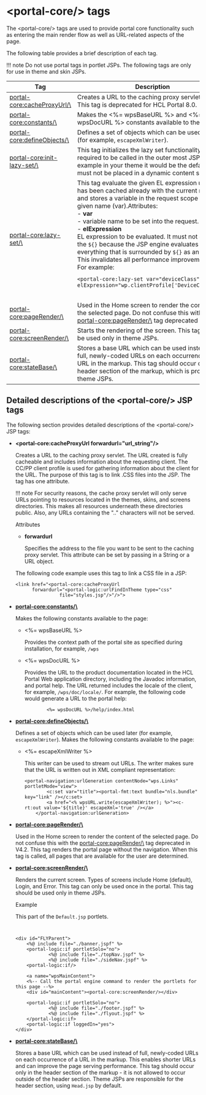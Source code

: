 # <portal-core/\> tags

The <portal-core/\> tags are used to provide portal core functionality such as entering the main render flow as well as URL-related aspects of the page.

The following table provides a brief description of each tag.

!!! note
    Do not use portal tags in portlet JSPs. The following tags are only for use in theme and skin JSPs.

|Tag|Description|
|---|-----------|
|[<portal-core:cacheProxyUrl/\>](#cacheproxyurl)|Creates a URL to the caching proxy servlet.**Note:** This tag is deprecated for HCL Portal 8.0.|
|[<portal-core:constants/\>](#constants)|Makes the <%= wpsBaseURL %\> and <%= wpsDocURL %\> constants available to the page.|
|[<portal-core:defineObjects/\>](#defineobjects)|Defines a set of objects which can be used later on \(for example, `escapeXmlWriter`\).|
|[<portal-core:init-lazy-set/\>](#defineobjects)|This tag initializes the lazy set functionality and is required to be called in the outer most JSP. For example in your theme it would be the default.jsp. It must not be placed in a dynamic content spot JSP.|
|[<portal-core:lazy-set/\>](#defineobjects)|This tag evaluate the given EL expression unless it has been cached already with the current request and stores a variable in the request scope with the given name \(var\).Attributes: <br/> -   **var** <br/> - variable name to be set into the request. <br/> -   **elExpression** <br/> EL expression to be evaluated. It must not contain the `${}` because the JSP engine evaluates everything that is surrounded by `${}` as an EL Bean. This invalidates all performance improvements. <br/> For example: <br><pre> ```<portal-core:lazy-set var="deviceClass" elExpression="wp.clientProfile['DeviceClass']"/> ``` <br>|
|[<portal-core:pageRender/\>](#pagerender)|Used in the Home screen to render the content of the selected page. Do not confuse this with the <portal-core:pageRender/\> tag deprecated in V4.2.|
|[<portal-core:screenRender/\>](#screen_render)|Starts the rendering of the screen. This tag should be used only in theme JSPs.|
|[<portal-core:stateBase/\>](#statebase)|Stores a base URL which can be used instead of full, newly-coded URLs on each occurrence of a URL in the markup. This tag should occur only in the header section of the markup, which is provided by theme JSPs.|

## Detailed descriptions of the <portal-core/\> JSP tags

The following section provides detailed descriptions of the <portal-core/\> JSP tags:

-   **<portal-core:cacheProxyUrl forwardurl="url\_string"/\>**

    Creates a URL to the caching proxy servlet. The URL created is fully cacheable and includes information about the requesting client. The CC/PP client profile is used for gathering information about the client for the URL. The purpose of this tag is to link .CSS files into the JSP. The tag has one attribute.

    !!! note
        For security reasons, the cache proxy servlet will only serve URLs pointing to resources located in the themes, skins, and screens directories. This makes all resources underneath these directories public. Also, any URLs containing the ".." characters will not be served.

    Attributes

    -   **forwardurl**

        Specifies the address to the file you want to be sent to the caching proxy servlet. This attribute can be set by passing in a String or a URL object.

    The following code example uses this tag to link a CSS file in a JSP:

    ```
    <link href="<portal-core:cacheProxyUrl 
          forwardurl="<portal-logic:urlFindInTheme type="css" 
                    file="styles.jsp"/>"/>">
    ```

-   **<portal-core:constants/\>**

    Makes the following constants available to the page:

    -   <%= wpsBaseURL %\>

        Provides the context path of the portal site as specified during installation, for example, `/wps`

    -   <%= wpsDocURL %\>

        Provides the URL to the product documentation located in the HCL Portal Web application directory, including the Javadoc information, and portal help. The URL returned includes the locale of the client, for example, `/wps/doc/locale/`. For example, the following code would generate a URL to the portal help:

        ```
                <%= wpsDocURL %>/help/index.html             
        ```

-   **<portal-core:defineObjects/\>**

    Defines a set of objects which can be used later \(for example, `escapeXmlWriter`\). Makes the following constants available to the page:

    -   <%= escapeXmlWriter %\>

        This writer can be used to stream out URLs. The writer makes sure that the URL is written out in XML compliant representation:

        ```
        <portal-navigation:urlGeneration contentNode="wps.Links" portletMode="view">
        		<c:set var="title"><portal-fmt:text bundle="nls.bundle" key="link" /></c:set>
        		<a href="<% wpsURL.write(escapeXmlWriter); %>"><c-rt:out value='${title}' escapeXml='true' /></a>
        	</portal-navigation:urlGeneration> 
        ```

-   **<portal-core:pageRender/\>**

    Used in the Home screen to render the content of the selected page. Do not confuse this with the <portal-core:pageRender/\> tag deprecated in V4.2. This tag renders the portal page without the navigation. When this tag is called, all pages that are available for the user are determined.

-   **<portal-core:screenRender/\>**

    Renders the current screen. Types of screens include Home \(default\), Login, and Error. This tag can only be used once in the portal. This tag should be used only in theme JSPs.

    Example

    This part of the `Default.jsp` portlets.

    ```
    
    
    <div id="FLYParent">
    	<%@ include file="./banner.jspf" %>
    	<portal-logic:if portletSolo="no">
    			<%@ include file="./topNav.jspf" %>
    			<%@ include file="./sideNav.jspf" %>
    	<portal-logic:if/>
    
    	<a name="wpsMainContent">
    	<%-- Call the portal engine command to render the portlets for this page --%>
    	<div id="mainContent"><portal-core:screenRender/></div>
    
    	<portal-logic:if portletSolo="no">
    			<%@ include file="./footer.jspf" %>
    			<%@ include file="./flyout.jspf" %>
    	</portal-logic:if>
    	<portal-logic:if loggedIn="yes">  		
    </div>    
    ```

-   **<portal-core:stateBase/\>**

    Stores a base URL which can be used instead of full, newly-coded URLs on each occurrence of a URL in the markup. This enables shorter URLs and can improve the page serving performance. This tag should occur only in the header section of the markup - it is not allowed to occur outside of the header section. Theme JSPs are responsible for the header section, using `Head.jsp` by default.



